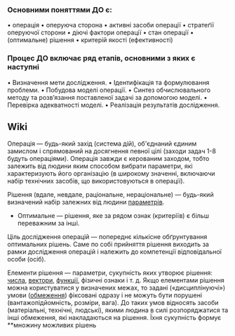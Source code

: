 
### Основними поняттями ДО є:
• операція
• оперуюча сторона
• активні засоби операції
• стратеґії оперуючої сторони
• діючі фактори операції
• стан операції
• (оптимальне) рішення
• критерій якості (ефективності)

### Процес ДО включає ряд етапів, основними з яких є наступні
• Визначення мети дослідження.
• Ідентифікація та формулювання проблеми.
• Побудова моделі операції.
• Синтез обчислювального методу та розв’язання поставленої задачі за
допомогою моделі.
• Перевірка адекватності моделі.
• Реалізація результатів дослідження.

##  Wiki

Операція — будь-який захід (система дій), об'єднаний єдиним замислом і спрямований на досягнення певної цілі (заходи задач 1-8 будуть операціями). Операція завжди є керованим заходом, тобто залежить від людини яким способом вибрати параметри, які характеризують його організацію (в широкому значенні, включаючи набір технічних засобів, що використовуються в операції).

Рішення (вдале, невдале, раціональне, нераціональне) — будь-який визначений набір залежних від людини [параметрів](https://uk.wikipedia.org/wiki/%D0%9F%D0%B0%D1%80%D0%B0%D0%BC%D0%B5%D1%82%D1%80 "Параметр").

- Оптимальне — рішення, яке за рядом ознак (критеріїв) є більш переважним за інші.
    

Ціль дослідження операцій — попереднє кількісне обґрунтування оптимальних рішень. Саме по собі прийняття рішення виходить за рамки дослідження операцій і належить до компетенції відповідальної особи (осіб).

Елементи рішення — параметри, сукупність яких утворює рішення: [числа](https://uk.wikipedia.org/wiki/%D0%A7%D0%B8%D1%81%D0%BB%D0%BE "Число"), [вектори](https://uk.wikipedia.org/wiki/%D0%92%D0%B5%D0%BA%D1%82%D0%BE%D1%80 "Вектор"), [функції](https://uk.wikipedia.org/wiki/%D0%A4%D1%83%D0%BD%D0%BA%D1%86%D1%96%D1%8F "Функція"), фізичні ознаки і т. д. Якщо елементами рішення можна користуватися у визначених межах, то задані («дисциплінуючі») умови ([обмеження](https://uk.wikipedia.org/wiki/%D0%9E%D0%B1%D0%BC%D0%B5%D0%B6%D0%B5%D0%BD%D0%BD%D1%8F_(%D0%BC%D0%B0%D1%82%D0%B5%D0%BC%D0%B0%D1%82%D0%B8%D0%BA%D0%B0))) фіксовані одразу і не можуть бути порушені (вантажопідйомність, розміри, вага). До таких умов відносять засоби (матеріальні, технічні, людські), якими людина в силі розпоряджатися та інші обмеження, які накладаються на рішення. Їхня сукупність формує **множину можливих рішень